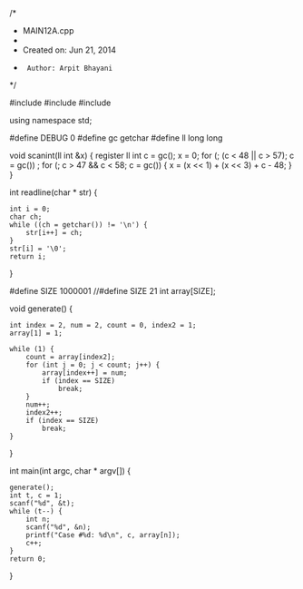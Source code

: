 /*
 * MAIN12A.cpp
 *
 *  Created on: Jun 21, 2014
 *      Author: Arpit Bhayani
 */

#include <cstdio>
#include <cstdlib>
#include <iostream>

using namespace std;

#define DEBUG 0
#define gc getchar
#define ll long long

void scanint(ll int &x) {
	register ll int c = gc();
	x = 0;
	for (; (c < 48 || c > 57); c = gc())
		;
	for (; c > 47 && c < 58; c = gc()) {
		x = (x << 1) + (x << 3) + c - 48;
	}
}

int readline(char * str) {

	int i = 0;
	char ch;
	while ((ch = getchar()) != '\n') {
		str[i++] = ch;
	}
	str[i] = '\0';
	return i;
}

#define SIZE 1000001
//#define SIZE 21
int array[SIZE];

void generate() {

	int index = 2, num = 2, count = 0, index2 = 1;
	array[1] = 1;

	while (1) {
		count = array[index2];
		for (int j = 0; j < count; j++) {
			array[index++] = num;
			if (index == SIZE)
				break;
		}
		num++;
		index2++;
		if (index == SIZE)
			break;
	}

}

int main(int argc, char * argv[]) {

	generate();
	int t, c = 1;
	scanf("%d", &t);
	while (t--) {
		int n;
		scanf("%d", &n);
		printf("Case #%d: %d\n", c, array[n]);
		c++;
	}
	return 0;
}
